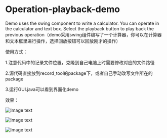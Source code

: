 # Operation-playback-demo
Demo uses the swing component to write a calculator. You can operate in the calculator and text box. Select the playback button to play back the previous operation（demo采用swing组件编写了一个计算器，你可以在计算器和文本框里进行操作，选择回放按钮可以回放刚才的操作）

使用方式：

1.注意代码中的记录文件位置，克隆到自己电脑上时需要修改对应的文件路径

2.源代码直接放到record_tool的package下，或者自己手动改写文件所在的package

3.运行GUI.java可以看到界面化demo

效果：

![Image text](https://github.com/shuangmuchenglin/image/blob/master/QQ%E6%88%AA%E5%9B%BE20200508125125.png)

![Image text](https://github.com/shuangmuchenglin/image/blob/master/QQ%E6%88%AA%E5%9B%BE20200508125443.png)

![Image text](https://github.com/shuangmuchenglin/image/blob/master/QQ%E6%88%AA%E5%9B%BE20200508125532.png)
